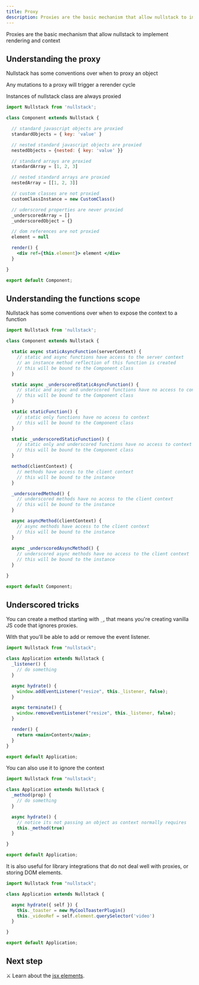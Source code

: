 ```yaml
---
title: Proxy
description: Proxies are the basic mechanism that allow nullstack to implement rendering and context
---
```


Proxies are the basic mechanism that allow nullstack to implement rendering and context

## Understanding the proxy

Nullstack has some conventions over when to proxy an object

Any mutations to a proxy will trigger a rerender cycle

Instances of nullstack class are always proxied


```jsx
import Nullstack from 'nullstack';

class Component extends Nullstack {

  // standard javascript objects are proxied
  standardObjects = { key: 'value' }

  // nested standard javascript objects are proxied
  nestedObjects = {nested: { key: 'value' }}

  // standard arrays are proxied
  standardArray = [1, 2, 3]

  // nested standard arrays are proxied
  nestedArray = [[1, 2, 3]]

  // custom classes are not proxied
  customClassInstance = new CustomClass()

  // uderscored properties are never proxied
  _underscoredArray = []
  _underscoredObject = {}

  // dom references are not proxied
  element = null

  render() {
    <div ref={this.element}> element </div>
  }

}

export default Component;
```

## Understanding the functions scope

Nullstack has some conventions over when to expose the context to a function

```jsx
import Nullstack from 'nullstack';

class Component extends Nullstack {

  static async staticAsyncFunction(serverContext) {
    // static and async functions have access to the server context
    // an instance method reflection of this function is created
    // this will be bound to the Component class
  }

  static async _underscoredStaticAsyncFunction() {
    // static and async and underscored functions have no access to context
    // this will be bound to the Component class
  }

  static staticFunction() {
    // static only functions have no access to context
    // this will be bound to the Component class
  }

  static _underscoredStaticFunction() {
    // static only and underscored functions have no access to context
    // this will be bound to the Component class
  }

  method(clientContext) {
    // methods have access to the client context
    // this will be bound to the instance
  }

  _underscoredMethod() {
    // underscored methods have no access to the client context
    // this will be bound to the instance
  }

  async asyncMethod(clientContext) {
    // async methods have access to the client context
    // this will be bound to the instance
  }
   
  async _underscoredAsyncMethod() {
    // underscored async methods have no access to the client context
    // this will be bound to the instance
  }

}

export default Component;
```

## Underscored tricks

You can create a method starting with `_`, that means you're creating vanilla JS code that ignores proxies. 

With that you'll be able to add or remove the event listener.

```jsx
import Nullstack from "nullstack";

class Application extends Nullstack {
  _listener() {
    // do something
  }

  async hydrate() {
    window.addEventListener("resize", this._listener, false);
  }

  async terminate() {
    window.removeEventListener("resize", this._listener, false);
  }

  render() {
    return <main>Content</main>;
  }
}

export default Application;
```

You can also use it to ignore the context

```jsx
import Nullstack from "nullstack";

class Application extends Nullstack {
  _method(prop) {
    // do something
  }

  async hydrate() {
    // notice its not passing an object as context normally requires
    this._method(true)
  }

}

export default Application;
```

It is also useful for library integrations that do not deal well with proxies, or storing DOM elements.

```jsx
import Nullstack from "nullstack";

class Application extends Nullstack {

  async hydrate({ self }) {
    this._toaster = new MyCoolToasterPlugin()
    this._videoRef = self.element.querySelector('video')
  }

}

export default Application;
```

## Next step

⚔ Learn about the [jsx elements](/jsx-elements).